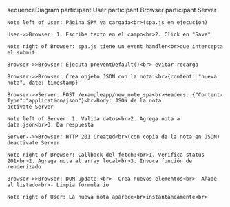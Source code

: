 sequenceDiagram
    participant User
    participant Browser
    participant Server

    Note left of User: Página SPA ya cargada<br>(spa.js en ejecución)
    
    User->>Browser: 1. Escribe texto en el campo<br>2. Click en "Save"
    
    Note right of Browser: spa.js tiene un event handler<br>que intercepta el submit
    
    Browser->>Browser: Ejecuta preventDefault()<br> evitar recarga
    
    Browser->>Browser: Crea objeto JSON con la nota:<br>{content: "nueva nota", date: timestamp}
    
    Browser->>Server: POST /exampleapp/new_note_spa<br>Headers: {"Content-Type":"application/json"}<br>Body: JSON de la nota
    activate Server
    
    Note left of Server: 1. Valida datos<br>2. Agrega nota a data.json<br>3. Da respuesta
    
    Server-->>Browser: HTTP 201 Created<br>(con copia de la nota en JSON)
    deactivate Server
    
    Note right of Browser: Callback del fetch:<br>1. Verifica status 201<br>2. Agrega nota al array local<br>3. Invoca función de renderizado
    
    Browser->>Browser: DOM update:<br>- Crea nuevos elementos<br>- Añade al listado<br>- Limpia formulario
    
    Note right of User: La nueva nota aparece<br>instantáneamente<br>
